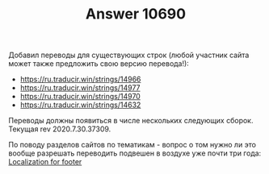 ﻿---
title: "Answer 10690"
se.owner.user_id: 176217
se.owner.display_name: "αλεχολυτ"
se.owner.link: "https://ru.meta.stackoverflow.com/users/176217/%ce%b1%ce%bb%ce%b5%cf%87%ce%bf%ce%bb%cf%85%cf%84"
se.answer_id: 10690
se.question_id: 10689
se.post_type: answer
se.score: 4
se.is_accepted: True
---
<p>Добавил переводы для существующих строк (любой участник сайта может также предложить свою версию перевода!):</p>
<ul>
<li><a href="https://ru.traducir.win/strings/14966" rel="nofollow noreferrer">https://ru.traducir.win/strings/14966</a></li>
<li><a href="https://ru.traducir.win/strings/14977" rel="nofollow noreferrer">https://ru.traducir.win/strings/14977</a></li>
<li><a href="https://ru.traducir.win/strings/14970" rel="nofollow noreferrer">https://ru.traducir.win/strings/14970</a></li>
<li><a href="https://ru.traducir.win/strings/14632" rel="nofollow noreferrer">https://ru.traducir.win/strings/14632</a></li>
</ul>
<p>Переводы должны появиться в числе нескольких следующих сборок. Текущая rev 2020.7.30.37309.</p>
<p>По поводу разделов сайтов по тематикам - вопрос о том нужно ли это вообще разрешать переводить подвешен в воздухе уже почти три года: <a href="https://meta.stackexchange.com/q/299446/339911">Localization for footer</a></p>
